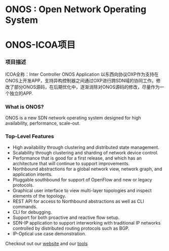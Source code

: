 ONOS : Open Network Operating System
====================================

# ONOS-ICOA项目

### 项目描述
ICOA全称：Inter Controller ONOS Application
以东西向协议OXP作为支持在ONOS上开发APP，支持异构控制器之间通过OXP进行跨SDN域的协同工作。修改了部分ONOS源码，在后期优化中，逐渐消除对ONOS源码的修改，尽量作为一个独立的APP.

### What is ONOS?
ONOS is a new SDN network operating system designed for high availability,
performance, scale-out.

### Top-Level Features

* High availability through clustering and distributed state management.
* Scalability through clustering and sharding of network device control.
* Performance that is good for a first release, and which has an architecture
  that will continue to support improvements.
* Northbound abstractions for a global network view, network graph, and
  application intents.
* Pluggable southbound for support of OpenFlow and new or legacy protocols.
* Graphical user interface to view multi-layer topologies and inspect elements
  of the topology.
* REST API for access to Northbound abstractions as well as CLI commands.
* CLI for debugging.
* Support for both proactive and reactive flow setup.
* SDN-IP application to support interworking with traditional IP networks
  controlled by distributed routing protocols such as BGP.
* IP-Optical use case demonstration.

Checkout out our [website](http://www.onosproject.org) and our
[tools](http://www.onosproject.org/software/#tools)
